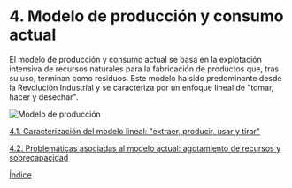 # 4. Modelo de producción y consumo actual

El modelo de producción y consumo actual se basa en la explotación intensiva de recursos naturales para la fabricación de productos que, tras su uso, terminan como residuos. Este modelo ha sido predominante desde la Revolución Industrial y se caracteriza por un enfoque lineal de "tomar, hacer y desechar".

![Modelo de producción](/img_pisa3_3_Velazquez/modelo_producción.jpg)

[4.1. Caracterización del modelo lineal: "extraer, producir, usar y tirar"](4.1_modelo_lineal_Velazquez.md)

[4.2. Problemáticas asociadas al modelo actual: agotamiento de recursos y sobrecapacidad](4.2_Problematica_ModeloActual_Velazquez.md)

[Índice](../indice_pisa3_3_Velazquez.md)